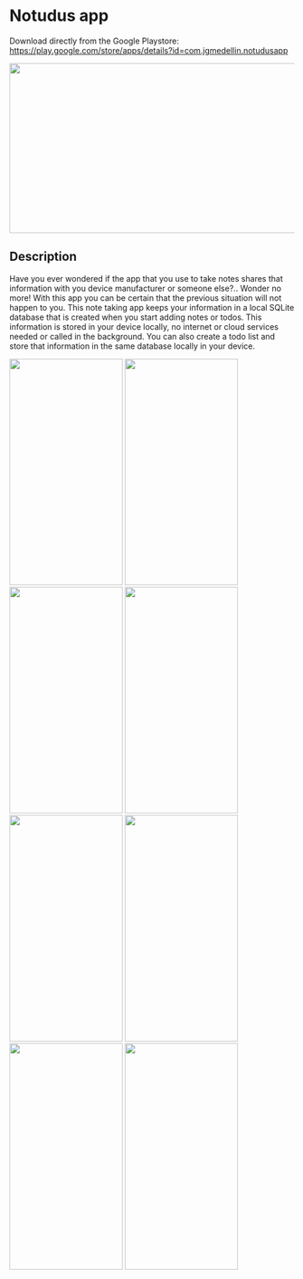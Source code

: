 # Notudus app

Download directly from the Google Playstore: https://play.google.com/store/apps/details?id=com.jgmedellin.notudusapp

<img src="https://github.com/user-attachments/assets/1a8ed463-375f-45a6-a551-91b0c57e5c3d" height="300px" width="600px"/>

## Description

Have you ever wondered if the app that you use to take notes shares that information with you device manufacturer or someone else?..
Wonder no more! With this app you can be certain that the previous situation will not happen to you.
This note taking app keeps your information in a local SQLite database that is created when you start adding notes or todos. 
This information is stored in your device locally, no internet or cloud services needed or called in the background.
You can also create a todo list and store that information in the same database locally in your device.

<img src="https://github.com/user-attachments/assets/583d931a-d1e0-4cf6-afa0-6c4d0ac0ccc9" height="400px" width="200px"/>

<img src="https://github.com/user-attachments/assets/b149fb1a-dd3e-4437-b2a2-ccd00c192139" height="400px" width="200px"/>

<img src="https://github.com/user-attachments/assets/69f3e8a1-3339-428b-8395-dd109cc9be6a" height="400px" width="200px"/>

<img src="https://github.com/user-attachments/assets/ac9176f0-8cd1-4537-a543-7fc067223838" height="400px" width="200px"/>

<img src="https://github.com/user-attachments/assets/3ced18c1-7141-40fd-8a97-d38d81dd49ee" height="400px" width="200px"/>

<img src="https://github.com/user-attachments/assets/dc80f3fb-fc69-4db7-bd3c-fe910113c6c5" height="400px" width="200px"/>

<img src="https://github.com/user-attachments/assets/0eb38637-baed-4c13-87d2-5a88408985af" height="400px" width="200px"/>

<img src="https://github.com/user-attachments/assets/86131dd1-7b3b-4228-9dfa-3fb0846b3834" height="400px" width="200px"/>
